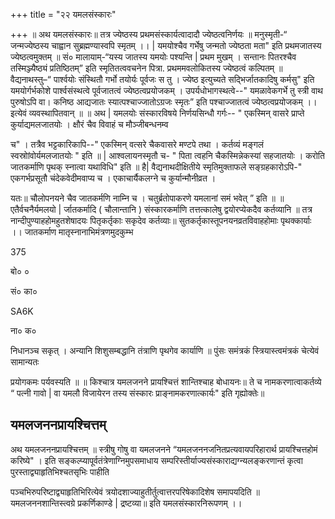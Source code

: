 +++
title = "२२ यमलसंस्कारः"

+++
॥ अथ यमलसंस्कारः॥ तत्र ज्येष्ठस्य प्रथमसंस्कार्यत्वादादौ ज्येष्ठत्वनिर्णयः ॥ मनुस्मृती-“ जन्मज्येष्ठस्य चाह्वान सुब्रह्मण्यास्वपि स्मृतम् ।। | यमयोश्चैव गर्भेषु जन्मतो ज्येष्ठता मता" इति प्रथमजातस्य ज्येष्ठत्वमुक्तम् ॥ सं० मालायाम्-“यस्य जातस्य यमयोः पश्यन्ति | प्रथम मुखम् । सन्तानः पितरश्चैव तस्मिञ्ज्यैष्ठ्यं प्रतिष्ठितम्” इति स्मृतितत्ववचनेन पित्रा. प्रथममवलोकितस्य ज्येष्ठत्वं कल्पितम् ॥ वैद्यनाथस्तु–“ पार्श्वयोः संस्थितौ गर्भो तयोर्यः पूर्वजः स तु । ज्येष्ठ इत्युच्यते सद्भिर्जातकादिषु कर्मसु" इति यमयोर्गर्भकोशे पार्श्वसंस्थत्वे पूर्वजातत्वं ज्येष्ठत्वप्रयोजकम् । उपर्यधोभागस्थत्वे--" यमळावेकगर्भे तु स्त्री वाथ पुरुषोऽपि वा। कनिष्ठ आद्यजातः स्यात्पश्चाज्जातोऽग्रजः स्मृतः” इति पश्चाज्जातत्वं ज्येष्ठत्वप्रयोजकम् ।। इत्येवं व्यवस्थापितवान् ॥ ॥ अथ | यमलयोः संस्कारविषये निर्णयसिन्धौ गर्गः-- " एकस्मिन् वासरे प्राप्ते कुर्याद्यमलजातयोः । क्षौरं चैव विवाहं च मौञ्जीबन्धनम्व

च" । तत्रैव भट्टकारिकापि--" एकस्मिन् वत्सरे चैकवासरे मण्टपे तथा । कर्तव्यं मङ्गलं स्वस्रोांवोर्यमलजातयोः " इति ॥ | आश्वलायनस्मृतौ च- " पिता त्वहनि चैकस्मिन्नेकस्यां सहजातयोः । करोति जातकर्माणि पृथक् स्नात्वा यथाविधि" इति ॥ है| वैद्यनाथदीक्षितीये स्मृतिमुक्ताफले सङ्ग्रहकारोऽपि-" एकगर्भप्रसूतौ चंदेकवेदीमवाप्य च । एकाचार्यैकलग्ने च कुर्यान्मौनीव्रत ।

यतः॥ चौलोपनयने चैव जातकर्मणि नाम्नि च । चतुर्ब्रतोपाकरणे यमलानां समं भवेत् ” इति ॥ ॥ एतैर्वचनैर्यमलयो | र्जातकर्मादि ( चौलान्तानि ) संस्कारकर्माणि तत्तत्कालेषु द्वयोरप्येकदैव कर्तव्यानि ॥ तत्र नान्दीपुण्याहहोमहुतशेषादयः पितृकर्तृकाः सकृदेव कर्तव्याः॥ सुतकर्तृकास्तूपनयनव्रतविवाहहोमाः पृथक्कार्याः ।। जातकर्माण मातृस्नानाभिमंत्रणमुदकुम्भ

375

बो० ०

सं० का०

SA6K

ना० क०

निधानञ्च सकृत् । अन्यानि शिशुसम्बद्धानि तंत्राणि पृथगेव कार्याणि ॥ पुंसः समंत्रकं स्त्रियास्त्वमंत्रकं चेत्येवं सामान्यतः

प्रयोगकमः पर्यवस्यति ॥ ॥ किश्चात्र यमलजनने प्रायश्चित्तं शान्तिश्चाह बोधायनः॥ ते च नामकरणात्वाकर्तव्ये “ पत्नी गावो | वा यमलौ विजायेरन तस्य संस्कारः प्राङ्नामकरणात्कार्यः" इति गृह्योक्तेः॥
## यमलजननप्रायश्चित्तम्
अथ यमलजननप्रायश्चित्तम् ॥ स्त्रीषु गोषु वा यमलजनने “यमलजननजनितप्रत्यवायपरिहारार्थ प्रायश्चित्तहोमं करिष्ये" । इति सङ्कल्प्यापूर्वतंत्रेणाग्निमुपसमाधाय सम्परिस्तीर्याज्यसंस्काराद्यग्न्यलङ्करणान्तं कृत्वा पुरस्ताद्व्याहृतिभिश्चतसृभिः पाहीति

पञ्चभिरुपरिष्टाद्व्याहृतिभिरित्येवं त्रयोदशाज्याहुतीर्तुत्वात्तरपरिषेकादिशेष समापयदिति ॥ यमलजननशान्तिस्त्वग्रे प्रकर्णिकाण्डे | द्रष्टव्या॥ इति यमलसंस्कारनिरूपणम् ।।
